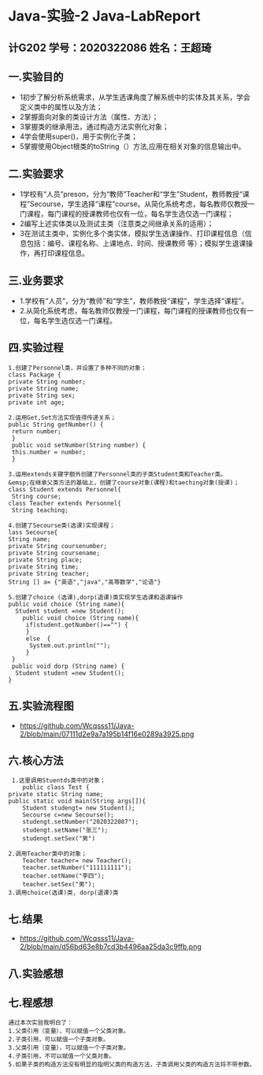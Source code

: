 # Java-实验-2 Java-LabReport
## 计G202  学号：2020322086   姓名：王超琦 
## 一.实验目的
- 1初步了解分析系统需求，从学生选课角度了解系统中的实体及其关系，学会定义类中的属性以及方法；
- 2掌握面向对象的类设计方法（属性、方法）；
- 3掌握类的继承用法，通过构造方法实例化对象；
- 4学会使用super()，用于实例化子类；
- 5掌握使用Object根类的toString（）方法,应用在相关对象的信息输出中。
## 二.实验要求
- 1学校有“人员”preson，分为“教师”Teacher和“学生”Student，教师教授“课程”Secourse，学生选择“课程”course。从简化系统考虑，每名教师仅教授一门课程，每门课程的授课教师也仅有一位，每名学生选仅选一门课程；
- 2编写上述实体类以及测试主类（注意类之间继承关系的适用）；
- 3在测试主类中，实例化多个类实体，模拟学生选课操作、打印课程信息（信息包括：编号、课程名称、上课地点、时间、授课教师 等）；模拟学生退课操作，再打印课程信息。

## 三.业务要求  
- 1.学校有“人员”，分为“教师”和“学生”，教师教授“课程”，学生选择“课程”。    
- 2.从简化系统考虑，每名教师仅教授一门课程，每门课程的授课教师也仅有一位，每名学生选仅选一门课程。

## 四.实验过程

    1.创建了Personnel类，并设置了多种不同的对象；
    class Package { 
    private String number; 
    private String name; 
    private String sex; 
    private int age;

    2.运用Get,Set方法实现值得传递关系； 
    public String getNumber() { 
     return number; 
     } 
     public void setNumber(String number) { 
     this.number = number; 
     } 

    3.运用extends关键字额外创建了Personnel类的子类Student类和Teacher类。  
    &emsp;在继承父类方法的基础上，创建了course对象(课程)和taeching对象(授课)；
    class Student extends Personnel{ 
     String course; 
    class Teacher extends Personnel{ 
     String teaching;

    4.创建了Secourse类(选课)实现课程；
    lass Secourse{ 
    String name; 
    private String coursenumber; 
    private String coursename; 
    private String place; 
    private String time; 
    private String teacher; 
    String [] a= {"英语","java","高等数学","论语"}

    5.创建了choice (选课),dorp(退课)类实现学生选课和退课操作
    public void choice (String name){
      Student student =new Student();
        public void choice (String name){
         if(student.getNumber()=="") {
         }
         else  {
          System.out.println("");
         }
     }
     public void dorp (String name) {
      Student student =new Student(); 
    }

## 五.实验流程图
- https://github.com/Wcqsss11/Java-2/blob/main/07111d2e9a7a195b14f16e0289a3925.png

## 六.核心方法  
     1.这里调用Stuentds类中的对象；
        public class Test {
	private static String name; 
	public static void main(String args[]){ 
		Student studengt= new Student(); 
		Secourse c=new Secourse(); 
		studengt.setNumber("2020322087"); 
		studengt.setName("张三"); 
		studengt.setSex("男") 

    2.调用Teacher类中的对象；
        Teacher teacher= new Teacher(); 
		teacher.setNumber("111111111"); 
		teacher.setName("李四"); 
		teacher.setSex("男");
    3.调用choice(选课)类, dorp(退课)类
    
## 七.结果
- https://github.com/Wcqsss11/Java-2/blob/main/d56bd63e8b7cd3b4496aa25da3c9ffb.png

## 八.实验感想
## 七.程感想
    通过本次实验我明白了：
    1.父类引用（变量），可以赋值一个父类对象。
    2.子类引用，可以赋值一个子类对象。
    3.父类引用（变量），可以赋值一个子类对象。
    4.子类引用，不可以赋值一个父类对象。
    5.如果子类的构造方法没有明显的指明父类的构造方法，子类调用父类的构造方法将不带参数。

